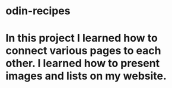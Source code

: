 # odin-recipes
# In this project I learned how to connect various pages to each other. I learned how to present images and lists on my website.
